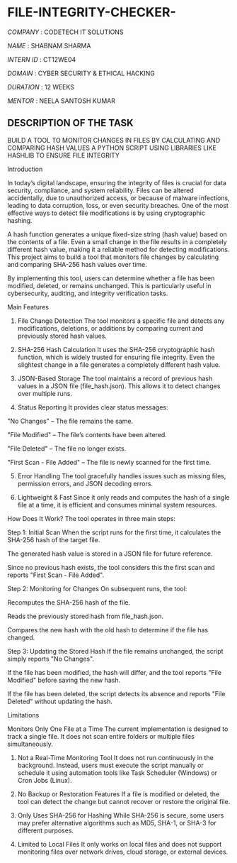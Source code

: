 # FILE-INTEGRITY-CHECKER-

*COMPANY* : CODETECH IT SOLUTIONS

*NAME* : SHABNAM SHARMA

*INTERN ID* : CT12WE04

*DOMAIN* : CYBER SECURITY & ETHICAL HACKING  

*DURATION* : 12 WEEKS

*MENTOR* : NEELA SANTOSH KUMAR 

## DESCRIPTION OF THE TASK 

BUILD A TOOL TO MONITOR CHANGES IN FILES BY CALCULATING AND COMPARING HASH VALUES
A PYTHON SCRIPT USING LIBRARIES LIKE HASHLIB TO ENSURE FILE INTEGRITY 

Introduction

In today’s digital landscape, ensuring the integrity of files is crucial for data security, compliance, and system reliability. Files can be altered accidentally, due to unauthorized access, or because of malware infections, leading to data corruption, loss, or even security breaches. One of the most effective ways to detect file modifications is by using cryptographic hashing.

A hash function generates a unique fixed-size string (hash value) based on the contents of a file. Even a small change in the file results in a completely different hash value, making it a reliable method for detecting modifications. This project aims to build a tool that monitors file changes by calculating and comparing SHA-256 hash values over time.

By implementing this tool, users can determine whether a file has been modified, deleted, or remains unchanged. This is particularly useful in cybersecurity, auditing, and integrity verification tasks.

Main Features

1. File Change Detection
The tool monitors a specific file and detects any modifications, deletions, or additions by comparing current and previously stored hash values.

2. SHA-256 Hash Calculation
It uses the SHA-256 cryptographic hash function, which is widely trusted for ensuring file integrity. Even the slightest change in a file generates a completely different hash value.

 3. JSON-Based Storage
The tool maintains a record of previous hash values in a JSON file (file_hash.json). This allows it to detect changes over multiple runs.

4. Status Reporting
It provides clear status messages:

"No Changes" – The file remains the same.

"File Modified" – The file’s contents have been altered.

"File Deleted" – The file no longer exists.

"First Scan - File Added" – The file is newly scanned for the first time.

5. Error Handling
The tool gracefully handles issues such as missing files, permission errors, and JSON decoding errors.

6. Lightweight & Fast
Since it only reads and computes the hash of a single file at a time, it is efficient and consumes minimal system resources.

How Does It Work?
The tool operates in three main steps:

Step 1: Initial Scan
When the script runs for the first time, it calculates the SHA-256 hash of the target file.

The generated hash value is stored in a JSON file for future reference.

Since no previous hash exists, the tool considers this the first scan and reports "First Scan - File Added".

Step 2: Monitoring for Changes
On subsequent runs, the tool:

Recomputes the SHA-256 hash of the file.

Reads the previously stored hash from file_hash.json.

Compares the new hash with the old hash to determine if the file has changed.

Step 3: Updating the Stored Hash
If the file remains unchanged, the script simply reports "No Changes".

If the file has been modified, the hash will differ, and the tool reports "File Modified" before saving the new hash.

If the file has been deleted, the script detects its absence and reports "File Deleted" without updating the hash.

Limitations

Monitors Only One File at a Time
The current implementation is designed to track a single file. It does not scan entire folders or multiple files simultaneously.

1. Not a Real-Time Monitoring Tool
It does not run continuously in the background. Instead, users must execute the script manually or schedule it using automation tools like Task Scheduler (Windows) or Cron Jobs (Linux).

2. No Backup or Restoration Features
If a file is modified or deleted, the tool can detect the change but cannot recover or restore the original file.

3. Only Uses SHA-256 for Hashing
While SHA-256 is secure, some users may prefer alternative algorithms such as MD5, SHA-1, or SHA-3 for different purposes.

4. Limited to Local Files
It only works on local files and does not support monitoring files over network drives, cloud storage, or external devices.

